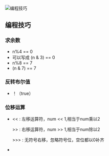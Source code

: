 ![编程技巧](https://github.com/MagnetoWang/ideas-I-guess/blob/master/markdown-for-document-organization-management/manage-pictures/trick.png)

## 编程技巧

### 求余数

- n%4 == 0
- 可以写成  (n & 3) == 0
- n%8 == 7
- (n & 7) == 7



### 反转布尔值

- ！（true）


### 位移运算
- <<      :     左移运算符，num << 1,相当于num乘以2

  \>>      :     右移运算符，num >> 1,相当于num除以2

  \>>>    :     无符号右移，忽略符号位，空位都以0补齐

- 

### 